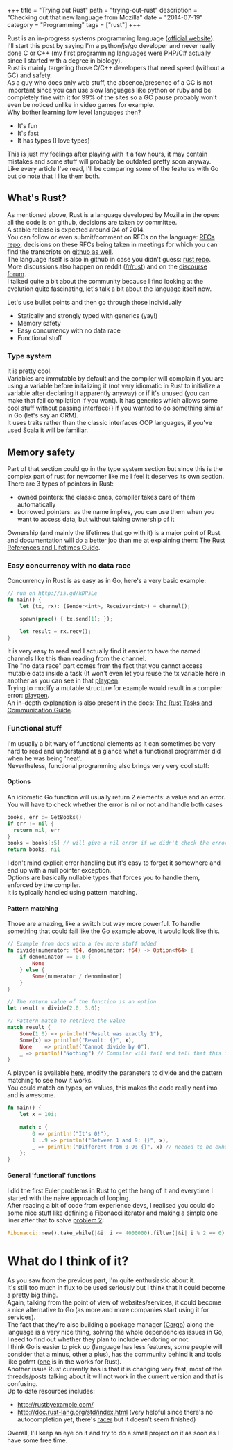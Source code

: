 +++
title = "Trying out Rust"
path = "trying-out-rust"
description = "Checking out that new language from Mozilla"
date = "2014-07-19"
category = "Programming"
tags = ["rust"]
+++

Rust is an in-progress systems programming language ([official website](http://www.rust-lang.org/)).  
I'll start this post by saying I'm a python/js/go developer and never really done C or C++ (my first programming languages were PHP/C# actually since I started with a degree in biology).  
Rust is mainly targeting those C/C++ developers that need speed (without a GC) and safety.  
As a guy who does only web stuff, the absence/presence of a GC is not important since you can use slow languages like python or ruby and be completely fine with it for 99% of the sites so a GC pause probably won't even be noticed unlike in video games for example.  
Why bother learning low level languages then?  
- It's fun
- It's fast
- It has types (I love types)  

This is just my feelings after playing with it a few hours, it may contain mistakes and some stuff will probably be outdated pretty soon anyway.  
Like every article I've read, I'll be comparing some of the features with Go but do note that I like them both.

## What's Rust?
As mentioned above, Rust is a language developed by Mozilla in the open: all the code is on github, decisions are taken by committee.  
A stable release is expected around Q4 of 2014.  
You can follow or even submit/comment on RFCs on the language: [RFCs repo](https://github.com/rust-lang/rfcs), decisions on these RFCs being taken in meetings for which you can find the transcripts on [github as well](https://github.com/rust-lang/meeting-minutes).  
The language itself is also in github in case you didn't guess: [rust repo](https://github.com/rust-lang/rust).  
More discussions also happen on reddit ([/r/rust](http://www.reddit.com/r/rust)) and on the [discourse forum](http://discuss.rust-lang.org/).  
I talked quite a bit about the community because I find looking at the evolution quite fascinating, let's talk a bit about the language itself now.  

Let's use bullet points and then go through those individually

- Statically and strongly typed with generics (yay!)
- Memory safety
- Easy concurrency with no data race
- Functional stuff

### Type system
It is pretty cool.  
Variables are immutable by default and the compiler will complain if you are using a variable before initalizing it (not very idiomatic in Rust to initialize a variable after declaring it apparently anyway) or if it's unused (you can make that fail compilation if you want).
It has generics which allows some cool stuff without passing interface{} if you wanted to do something similar in Go (let's say an ORM).  
It uses traits rather than the classic interfaces OOP languages, if you've used Scala it will be familiar.

## Memory safety
Part of that section could go in the type system section but since this is the complex part of rust for newcomer like me I feel it deserves its own section.  
There are 3 types of pointers in Rust:

- owned pointers: the classic ones, compiler takes care of them automatically
- borrowed pointers: as the name implies, you can use them when you want to access data, but without taking ownership of it

Ownership (and mainly the lifetimes that go with it) is a major point of Rust and documentation will do a better job than me at explaining them: [The Rust References and Lifetimes Guide](http://static.rust-lang.org/doc/master/guide-lifetimes.html).  

### Easy concurrency with no data race
Concurrency in Rust is as easy as in Go, here's a very basic example:

```rust
// run on http://is.gd/kDPsLe
fn main() {
    let (tx, rx): (Sender<int>, Receiver<int>) = channel();

    spawn(proc() { tx.send(1); });

    let result = rx.recv();
}
```
It is very easy to read and I actually find it easier to have the named channels like this than reading from the channel.  
The "no data race" part comes from the fact that you cannot access mutable data inside a task (It won't even let you reuse the tx variable here in another as you can see in that [playpen](http://is.gd/ncfyM4).  
Trying to modify a mutable structure for example would result in a compiler error: [playpen](http://is.gd/5AFfTn).  
An in-depth explanation is also present in the docs: [The Rust Tasks and Communication Guide](http://doc.rust-lang.org/guide-tasks.html).  

### Functional stuff
I'm usually a bit wary of functional elements as it can sometimes be very hard to read and understand at a glance what a functional programmer did when he was being 'neat'.  
Nevertheless, functional programming also brings very very cool stuff:

#### Options  

An idiomatic Go function will usually return 2 elements: a value and an error. You will have to check whether the error is nil or not and handle both cases

```go
books, err := GetBooks()
if err != nil {
  return nil, err
}
books = books[:5] // will give a nil error if we didn't check the error above
return books, nil
```
I don't mind explicit error handling but it's easy to forget it somewhere and end up with a null pointer exception.  
Options are basically nullable types that forces you to handle them, enforced by the compiler.  
It is typically handled using pattern matching.

#### Pattern matching  
Those are amazing, like a switch but way more powerful. 
To handle something that could fail like the Go example above, it would look like this.

```rust
// Example from docs with a few more stuff added
fn divide(numerator: f64, denominator: f64) -> Option<f64> {
    if denominator == 0.0 {
        None
    } else {
        Some(numerator / denominator)
    }
}

// The return value of the function is an option
let result = divide(2.0, 3.0);

// Pattern match to retrieve the value
match result {
    Some(1.0) => println!("Result was exactly 1"),
    Some(x) => println!("Result: {}", x),
    None    => println!("Cannot divide by 0"),
    _ => println!("Nothing") // Compiler will fail and tell that this is unreachable as you're dealing with Some and None
}
```
A playpen is available [here](http://is.gd/0tW2Bc), modify the paraneters to divide and the pattern matching to see how it works.  
You could match on types, on values, this makes the code really neat imo and is awesome.

```rust
fn main() {
    let x = 10i;
    
    match x { 
        0 => println!("It's 0!"), 
        1 ..9 => println!("Between 1 and 9: {}", x), 
        _ => println!("Different from 0-9: {}", x) // needed to be exhaustive here, compiler will yell without it
    };
}
```

#### General 'functional' functions  
I did the first Euler problems in Rust to get the hang of it and everytime I started with the naive approach of looping.  
After reading a bit of code from experience devs, I realised you could do some nice stuff like defining a Fibonacci iterator and making a simple one liner after that to solve [problem 2](https://projecteuler.net/problem=2):

```rust
Fibonacci::new().take_while(|&i| i <= 4000000).filter(|&i| i % 2 == 0).sum();
```

# What do I think of it?
As you saw from the previous part, I'm quite enthusiastic about it.  
It's still too much in flux to be used seriously but I think that it could become a pretty big thing.  
Again, talking from the point of view of websites/services, it could become a nice alternative to Go (as more and more companies start using it for services).  
The fact that they're also building a package manager ([Cargo](https://github.com/rust-lang/cargo)) along the language is a very nice thing, solving the whole dependencies issues in Go, I need to find out whether they plan to include vendoring or not.  
I think Go is easier to pick up (language has less features, some people will consider that a minus, other a plus), has the community behind it and tools like gofmt ([one](https://github.com/pcwalton/rustfmt) is in the works for Rust).  
Another issue Rust currently has is that it is changing very fast, most of the threads/posts talking about it will not work in the current version and that is confusing.  
Up to date resources includes:

- http://rustbyexample.com/
- http://doc.rust-lang.org/std/index.html (very helpful since there's no autocompletion yet, there's [racer](https://github.com/phildawes/racer) but it doesn't seem finished)

Overall, I'll keep an eye on it and try to do a small project on it as soon as I have some free time.
